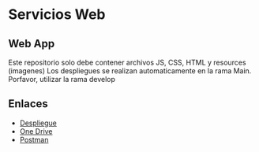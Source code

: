 
# Servicios Web
## Web App

Este repositorio solo debe contener archivos JS, CSS, HTML y resources (imagenes)
Los despliegues se realizan automaticamente en la rama Main. Porfavor, utilizar la rama develop


## Enlaces

 - [Despliegue](https://sergiocastillogarcia.github.io/SW-WebApp/)
 - [One Drive](https://unioviedo-my.sharepoint.com/personal/uo276406_uniovi_es/_layouts/15/onedrive.aspx?id=%2Fpersonal%2Fuo276406%5Funiovi%5Fes%2FDocuments%2FM%C3%A1ster%2F1%C2%BA%2F2%C2%BA%20Cuatri%2FSW%2FTrabajoGrupoSW&ga=1)
 - [Postman](https://www.postman.com/scastillohiberus/workspace/servicios-web/overview)

